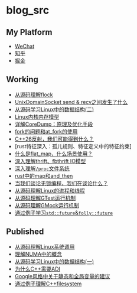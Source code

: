 # blog_src

## My Platform

- [WeChat](https://mp.weixin.qq.com/)
- [知乎](https://www.zhihu.com/creator)
- [掘金](https://juejin.cn/)

## Working

- [从源码理解flock](flock_in_depth.md)
- [UnixDomainSocket send & recv之间发生了什么](what_happened_between_send_and_recv.md)
- [从源码学习Linux中的数据结构(二)](../LinuxLearn/godeep/Things_about_kernel_data_structure_2.md)
- [Linux内核内存模型](../LinuxLearn/godeep/Things_about_kernel_memory_model.md)
- [详解CoreDump：原理及优化手段](../CppLearn/Test_Perf_Debug/debug/Things_about_coredump.md)
- [fork的问题和at_fork的使用](../CppLearn/Basic_Concept/Multi_Process/03_things_about_fork.md)
- [C++26反射，我们可能得到什么？]()
- [rust特征深入：孤儿规则、特征定义中的特征约束]
- [什么是flat_map，什么场景使用？](../CSFundations/data_structure/Map/About_flat_map.md)
- [深入理解thrift、fbthrift IO模型]()
- [深入理解`/proc`文件系统](../LinuxLearn/godeep/proc_fs/Things_about_proc_fs.md)
- [rust中的map和and_then]()
- [当我们谈论无锁编程，我们在谈论什么？](../CppLearn/Basic_Concept/Things_About/Things_about_lock_free.md)
- [从源码理解Linux的进程和线程]()
- [从源码理解GTest运行机制](../CppLearn/Test_Perf_Debug/test/GTest_runtime_through_source_code.md)
- [从源码理解GMock运行机制](../CppLearn/Test_Perf_Debug/test/GMock_runtime_through_source_code.md)
- [通过例子学习`std::future`&`folly::future`](../CppLearn/Basic_Concept/Multi_Process/05_std_future_%26_folly_future.md)

## Published

- [从源码理解Linux系统调用](how_to_define_a_syscall.md)
- [理解NUMA中的概念](../AppFrameThoughts/Computer/011_numa_concept.md)
- [从源码学习Linux中的数据结构(一)](../LinuxLearn/godeep/Things_about_kernel_data_structure_1.md)
- [为什么C++需要ADI](why_cpp_has_ADL.md)
- [Google风格中关于静态和全局变量的建议](../CppLearn/Basic_Concept/Things_About/Static_and_Global_Variables_by_google_sytle_guide.md)
- [通过例子理解C++filesystem](../CppLearn/Topics/Standard_Lib/filesystem_through_examples.md)
